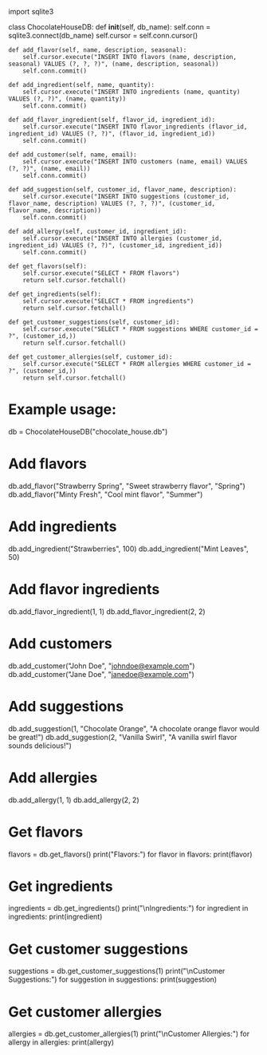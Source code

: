 import sqlite3

class ChocolateHouseDB:
    def __init__(self, db_name):
        self.conn = sqlite3.connect(db_name)
        self.cursor = self.conn.cursor()

    def add_flavor(self, name, description, seasonal):
        self.cursor.execute("INSERT INTO flavors (name, description, seasonal) VALUES (?, ?, ?)", (name, description, seasonal))
        self.conn.commit()

    def add_ingredient(self, name, quantity):
        self.cursor.execute("INSERT INTO ingredients (name, quantity) VALUES (?, ?)", (name, quantity))
        self.conn.commit()

    def add_flavor_ingredient(self, flavor_id, ingredient_id):
        self.cursor.execute("INSERT INTO flavor_ingredients (flavor_id, ingredient_id) VALUES (?, ?)", (flavor_id, ingredient_id))
        self.conn.commit()

    def add_customer(self, name, email):
        self.cursor.execute("INSERT INTO customers (name, email) VALUES (?, ?)", (name, email))
        self.conn.commit()

    def add_suggestion(self, customer_id, flavor_name, description):
        self.cursor.execute("INSERT INTO suggestions (customer_id, flavor_name, description) VALUES (?, ?, ?)", (customer_id, flavor_name, description))
        self.conn.commit()

    def add_allergy(self, customer_id, ingredient_id):
        self.cursor.execute("INSERT INTO allergies (customer_id, ingredient_id) VALUES (?, ?)", (customer_id, ingredient_id))
        self.conn.commit()

    def get_flavors(self):
        self.cursor.execute("SELECT * FROM flavors")
        return self.cursor.fetchall()

    def get_ingredients(self):
        self.cursor.execute("SELECT * FROM ingredients")
        return self.cursor.fetchall()

    def get_customer_suggestions(self, customer_id):
        self.cursor.execute("SELECT * FROM suggestions WHERE customer_id = ?", (customer_id,))
        return self.cursor.fetchall()

    def get_customer_allergies(self, customer_id):
        self.cursor.execute("SELECT * FROM allergies WHERE customer_id = ?", (customer_id,))
        return self.cursor.fetchall()

# Example usage:
db = ChocolateHouseDB("chocolate_house.db")

# Add flavors
db.add_flavor("Strawberry Spring", "Sweet strawberry flavor", "Spring")
db.add_flavor("Minty Fresh", "Cool mint flavor", "Summer")

# Add ingredients
db.add_ingredient("Strawberries", 100)
db.add_ingredient("Mint Leaves", 50)

# Add flavor ingredients
db.add_flavor_ingredient(1, 1)
db.add_flavor_ingredient(2, 2)

# Add customers
db.add_customer("John Doe", "johndoe@example.com")
db.add_customer("Jane Doe", "janedoe@example.com")

# Add suggestions
db.add_suggestion(1, "Chocolate Orange", "A chocolate orange flavor would be great!")
db.add_suggestion(2, "Vanilla Swirl", "A vanilla swirl flavor sounds delicious!")

# Add allergies
db.add_allergy(1, 1)
db.add_allergy(2, 2)

# Get flavors
flavors = db.get_flavors()
print("Flavors:")
for flavor in flavors:
    print(flavor)

# Get ingredients
ingredients = db.get_ingredients()
print("\nIngredients:")
for ingredient in ingredients:
    print(ingredient)

# Get customer suggestions
suggestions = db.get_customer_suggestions(1)
print("\nCustomer Suggestions:")
for suggestion in suggestions:
    print(suggestion)

# Get customer allergies
allergies = db.get_customer_allergies(1)
print("\nCustomer Allergies:")
for allergy in allergies:
    print(allergy)



